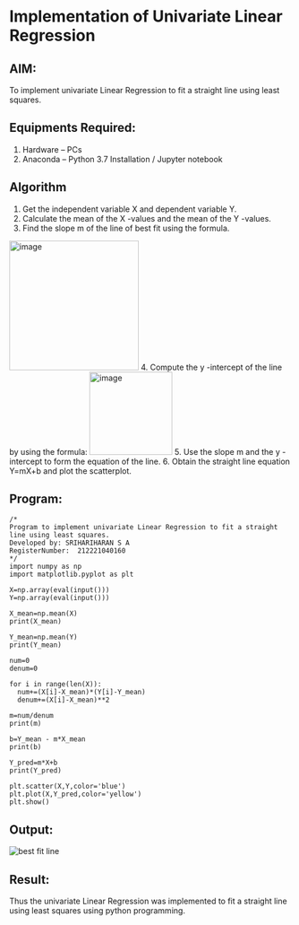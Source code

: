 # Implementation of Univariate Linear Regression
## AIM:
To implement univariate Linear Regression to fit a straight line using least squares.

## Equipments Required:
1. Hardware – PCs
2. Anaconda – Python 3.7 Installation / Jupyter notebook

## Algorithm
1. Get the independent variable X and dependent variable Y.
2. Calculate the mean of the X -values and the mean of the Y -values.
3. Find the slope m of the line of best fit using the formula. 
<img width="231" alt="image" src="https://user-images.githubusercontent.com/93026020/192078527-b3b5ee3e-992f-46c4-865b-3b7ce4ac54ad.png">
4. Compute the y -intercept of the line by using the formula:
<img width="148" alt="image" src="https://user-images.githubusercontent.com/93026020/192078545-79d70b90-7e9d-4b85-9f8b-9d7548a4c5a4.png">
5. Use the slope m and the y -intercept to form the equation of the line.
6. Obtain the straight line equation Y=mX+b and plot the scatterplot.

## Program:
```
/*
Program to implement univariate Linear Regression to fit a straight line using least squares.
Developed by: SRIHARIHARAN S A
RegisterNumber:  212221040160
*/
import numpy as np
import matplotlib.pyplot as plt

X=np.array(eval(input()))
Y=np.array(eval(input()))

X_mean=np.mean(X)
print(X_mean)

Y_mean=np.mean(Y)
print(Y_mean)

num=0
denum=0

for i in range(len(X)):
  num+=(X[i]-X_mean)*(Y[i]-Y_mean)
  denum+=(X[i]-X_mean)**2

m=num/denum
print(m)

b=Y_mean - m*X_mean
print(b)

Y_pred=m*X+b
print(Y_pred)

plt.scatter(X,Y,color='blue')
plt.plot(X,Y_pred,color='yellow') 
plt.show() 
```

## Output:
![best fit line](sam.png)


## Result:
Thus the univariate Linear Regression was implemented to fit a straight line using least squares using python programming.
